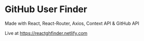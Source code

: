 # GitHub User Finder

Made with React, React-Router, Axios, Context API & GitHub API

Live at https://reactghfinder.netlify.com
